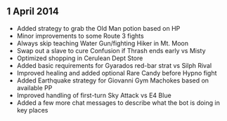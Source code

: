 ## 1 April 2014
* Added strategy to grab the Old Man potion based on HP
* Minor improvements to some Route 3 fights
* Always skip teaching Water Gun/fighting Hiker in Mt. Moon
* Swap out a slave to cure Confusion if Thrash ends early vs Misty
* Optimized shopping in Cerulean Dept Store
* Added basic requirements for Gyarados red-bar strat vs Silph Rival
* Improved healing and added optional Rare Candy before Hypno fight
* Added Earthquake strategy for Giovanni Gym Machokes based on available PP
* Improved handling of first-turn Sky Attack vs E4 Blue
* Added a few more chat messages to describe what the bot is doing in key places
